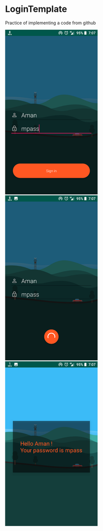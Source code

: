 # LoginTemplate
Practice of implementing a code from github

<img src="screenshots/image1.png" width="300">
<img src="screenshots/image2.png" width="300">
<img src="screenshots/image3.png" width="300">
